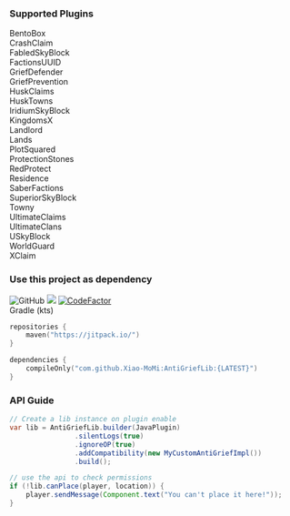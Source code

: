 ### Supported Plugins
BentoBox \
CrashClaim \
FabledSkyBlock \
FactionsUUID \
GriefDefender \
GriefPrevention \
HuskClaims \
HuskTowns \
IridiumSkyBlock \
KingdomsX \
Landlord \
Lands \
PlotSquared \
ProtectionStones \
RedProtect \
Residence \
SaberFactions \
SuperiorSkyBlock \
Towny \
UltimateClaims \
UltimateClans \
USkyBlock \
WorldGuard \
XClaim

### Use this project as dependency
![GitHub](https://img.shields.io/github/license/Xiao-MoMi/AntiGriefLib)
[![](https://jitpack.io/v/Xiao-MoMi/AntiGriefLib.svg)](https://jitpack.io/#Xiao-MoMi/AntiGriefLib)
[![CodeFactor](https://www.codefactor.io/repository/github/xiao-momi/antigrieflib/badge)](https://www.codefactor.io/repository/github/xiao-momi/antigrieflib) \
Gradle (kts)
```kotlin
repositories {
    maven("https://jitpack.io/")
}
```
```kotlin
dependencies {
    compileOnly("com.github.Xiao-MoMi:AntiGriefLib:{LATEST}")
}
```

### API Guide
```java
// Create a lib instance on plugin enable
var lib = AntiGriefLib.builder(JavaPlugin)
                .silentLogs(true)
                .ignoreOP(true)
                .addCompatibility(new MyCustomAntiGriefImpl())
                .build();

// use the api to check permissions
if (!lib.canPlace(player, location)) {
    player.sendMessage(Component.text("You can't place it here!"));
}
```